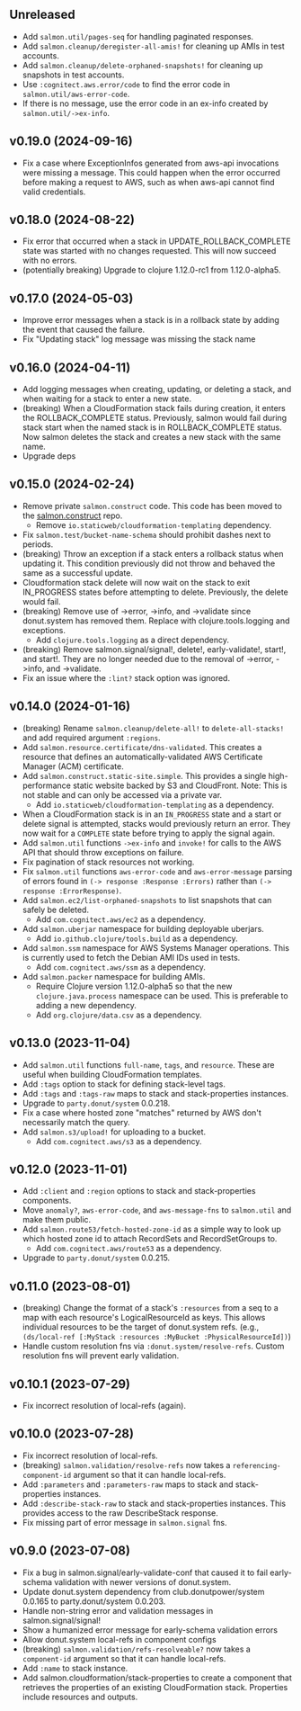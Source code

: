 ## Unreleased

- Add `salmon.util/pages-seq` for handling paginated responses.
- Add `salmon.cleanup/deregister-all-amis!` for cleaning up AMIs in test accounts.
- Add `salmon.cleanup/delete-orphaned-snapshots!` for cleaning up snapshots in test accounts.
- Use `:cognitect.aws.error/code` to find the error code in `salmon.util/aws-error-code`.
- If there is no message, use the error code in an ex-info created by `salmon.util/->ex-info`.

## v0.19.0 (2024-09-16)

- Fix a case where ExceptionInfos generated from aws-api invocations were missing a message.
  This could happen when the error occurred before making a request to AWS, such as when aws-api cannot find valid credentials.

## v0.18.0 (2024-08-22)

- Fix error that occurred when a stack in UPDATE_ROLLBACK_COMPLETE state was started with no changes requested. This will now succeed with no errors.
- (potentially breaking) Upgrade to clojure 1.12.0-rc1 from 1.12.0-alpha5.

## v0.17.0 (2024-05-03)

- Improve error messages when a stack is in a rollback state by adding the event that caused the failure.
- Fix "Updating stack" log message was missing the stack name

## v0.16.0 (2024-04-11)

- Add logging messages when creating, updating, or deleting a stack, and when waiting for a stack to enter a new state.
- (breaking) When a CloudFormation stack fails during creation, it enters the ROLLBACK_COMPLETE status. Previously, salmon would fail during stack start when the named stack is in ROLLBACK_COMPLETE status. Now salmon deletes the stack and creates a new stack with the same name.
- Upgrade deps

## v0.15.0 (2024-02-24)

- Remove private `salmon.construct` code. This code has been moved to the [salmon.construct](https://github.com/john-shaffer/salmon.construct) repo.
  - Remove `io.staticweb/cloudformation-templating` dependency.
- Fix `salmon.test/bucket-name-schema` should prohibit dashes next to periods.
- (breaking) Throw an exception if a stack enters a rollback status when updating it. This condition previously did not throw and behaved the same as a successful update.
- Cloudformation stack delete will now wait on the stack to exit IN_PROGRESS states before attempting to delete. Previously, the delete would fail.
- (breaking) Remove use of ->error, ->info, and ->validate since donut.system has removed them. Replace with clojure.tools.logging and exceptions.
  - Add `clojure.tools.logging` as a direct dependency.
- (breaking) Remove salmon.signal/signal!, delete!, early-validate!, start!, and start!. They are no longer needed due to the removal of ->error, ->info, and ->validate.
- Fix an issue where the `:lint?` stack option was ignored.

## v0.14.0 (2024-01-16)

- (breaking) Rename `salmon.cleanup/delete-all!` to `delete-all-stacks!` and add required argument `:regions`.
- Add `salmon.resource.certificate/dns-validated`. This creates a
  resource that defines an automatically-validated AWS Certificate Manager
  (ACM) certificate.
- Add `salmon.construct.static-site.simple`. This provides a single
  high-performance static website backed by S3 and CloudFront. Note: This is not stable and can only be accessed via a private var.
  - Add `io.staticweb/cloudformation-templating` as a dependency.
- When a CloudFormation stack is in an `IN_PROGRESS` state and a start or
  delete signal is attempted, stacks would previously return an error.
  They now wait for a `COMPLETE` state before trying to apply the signal again.
- Add `salmon.util` functions `->ex-info` and `invoke!` for calls to the
  AWS API that should throw exceptions on failure.
- Fix pagination of stack resources not working.
- Fix `salmon.util` functions `aws-error-code` and `aws-error-message` parsing of
  errors found in `(-> response :Response :Errors)` rather than
  `(-> response :ErrorResponse)`.
- Add `salmon.ec2/list-orphaned-snapshots` to list snapshots that can
  safely be deleted.
    - Add `com.cognitect.aws/ec2` as a dependency.
- Add `salmon.uberjar` namespace for building deployable uberjars.
    - Add `io.github.clojure/tools.build` as a dependency.
- Add `salmon.ssm` namespace for AWS Systems Manager operations. This is currently used to fetch the Debian AMI IDs used in tests.
    - Add `com.cognitect.aws/ssm` as a dependency.
- Add `salmon.packer` namespace for building AMIs.
    - Require Clojure version 1.12.0-alpha5 so that the new `clojure.java.process` namespace can be used. This is preferable to adding a new dependency.
    - Add `org.clojure/data.csv` as a dependency.

## v0.13.0 (2023-11-04)

- Add `salmon.util` functions `full-name`, `tags`, and `resource`.
  These are useful when building CloudFormation templates.
- Add `:tags` option to stack for defining stack-level tags.
- Add `:tags` and `:tags-raw` maps to stack and stack-properties
  instances.
- Upgrade to `party.donut/system` 0.0.218.
- Fix a case where hosted zone "matches" returned by AWS don't
  necessarily match the query.
- Add `salmon.s3/upload!` for uploading to a bucket.
  - Add `com.cognitect.aws/s3` as a dependency.

## v0.12.0 (2023-11-01)

- Add `:client` and `:region` options to stack and stack-properties
  components.
- Move `anomaly?`, `aws-error-code`, and `aws-message-fns` to `salmon.util`
  and make them public.
- Add `salmon.route53/fetch-hosted-zone-id` as a simple way to look up
  which hosted zone id to attach RecordSets and RecordSetGroups to.
  - Add `com.cognitect.aws/route53` as a dependency.
- Upgrade to `party.donut/system` 0.0.215.

## v0.11.0 (2023-08-01)

- (breaking) Change the format of a stack's `:resources` from a seq to a map with
  each resource's LogicalResourceId as keys. This allows individual resources to be
  the target of donut.system refs.
  (e.g., `(ds/local-ref [:MyStack :resources :MyBucket :PhysicalResourceId])`)
- Handle custom resolution fns via `:donut.system/resolve-refs`. Custom
  resolution fns will prevent early validation.

## v0.10.1 (2023-07-29)

- Fix incorrect resolution of local-refs (again).

## v0.10.0 (2023-07-28)

- Fix incorrect resolution of local-refs.
- (breaking) `salmon.validation/resolve-refs` now takes a 
  `referencing-component-id` argument so that it can handle local-refs. 
- Add `:parameters` and `:parameters-raw` maps to stack and stack-properties
  instances.
- Add `:describe-stack-raw` to stack and stack-properties instances. This provides
  access to the raw DescribeStack response.
- Fix missing part of error message in `salmon.signal` fns.

## v0.9.0 (2023-07-08)

- Fix a bug in salmon.signal/early-validate-conf that caused it to fail
  early-schema validation with newer versions of donut.system.
- Update donut.system dependency from club.donutpower/system 0.0.165
  to party.donut/system 0.0.203.
- Handle non-string error and validation messages in salmon.signal/signal!
- Show a humanized error message for early-schema validation errors
- Allow donut.system local-refs in component configs
- (breaking) `salmon.validation/refs-resolveable?` now takes a `component-id` argument so that it can handle local-refs. 
- Add `:name` to stack instance.
- Add salmon.cloudformation/stack-properties to create a component that
  retrieves the properties of an existing CloudFormation stack. Properties
  include resources and outputs.

